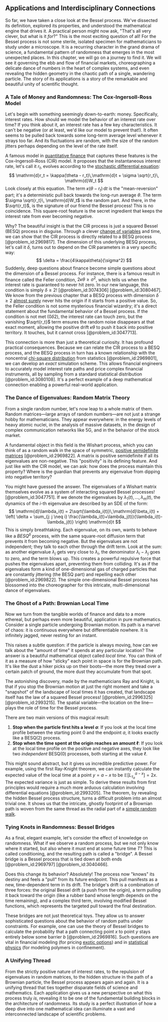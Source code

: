 ## Applications and Interdisciplinary Connections

So far, we have taken a close look at the Bessel process. We've dissected its definition, explored its properties, and understood the mathematical engine that drives it. A practical person might now ask, "That's all very clever, but what is it *for*?" This is the most exciting question of all! For the Bessel process is not some sterile, isolated specimen for mathematicians to study under a microscope. It is a recurring character in the grand drama of science, a fundamental pattern of randomness that emerges in the most unexpected places. In this chapter, we will go on a journey to find it. We will see it governing the ebb and flow of financial markets, choreographing a delicate dance of numbers in the heart of complex systems, and even revealing the hidden geometry in the chaotic path of a single, wandering particle. The story of its applications is a story of the remarkable and beautiful unity of scientific thought.

### A Tale of Money and Randomness: The Cox-Ingersoll-Ross Model

Let's begin with something seemingly down-to-earth: money. Specifically, interest rates. How should we model the behavior of an interest rate over time? If you think about it, an interest rate has a few key characteristics. It can't be negative (or at least, we'd like our model to prevent that!). It often seems to be pulled back towards some long-term average level whenever it strays too far. And its fluctuations are random, with the size of the random jitters perhaps depending on the level of the rate itself.

A famous model in [quantitative finance](@article_id:138626) that captures these features is the Cox–Ingersoll–Ross (CIR) model. It proposes that the instantaneous interest rate, let's call it $r_t$, evolves according to the [stochastic differential equation](@article_id:139885):
$$
\mathrm{d}r_t = \kappa(\theta - r_t)\,\mathrm{d}t + \sigma \sqrt{r_t}\, \mathrm{d}W_t
$$
Look closely at this equation. The term $\kappa(\theta - r_t)\,\mathrm{d}t$ is the "mean-reversion" part; it's a deterministic pull back towards the long-run average $\theta$. The term $\sigma \sqrt{r_t}\, \mathrm{d}W_t$ is the random part. And there, in the $\sqrt{r_t}$, is the signature of our friend the Bessel process! This is no coincidence. This square-root feature is the secret ingredient that keeps the interest rate from ever becoming negative.

Why? The beautiful insight is that the CIR process is just a squared Bessel (BESQ) process in disguise. Through a clever [change of variables](@article_id:140892) and time, we can show that the CIR process is directly related to a BESQ process [@problem_id:2969817]. The dimension of this underlying BESQ process, let's call it $\delta$, turns out to depend on the CIR parameters in a very specific way:
$$
\delta = \frac{4\kappa\theta}{\sigma^2}
$$
Suddenly, deep questions about finance become simple questions about the dimension of a Bessel process. For instance, there is a famous result in finance called the Feller condition, $2\kappa\theta \ge \sigma^2$, which tells us when the interest rate is guaranteed to never hit zero. In our new language, this condition is simply $\delta \ge 2$! [@problem_id:3074306] [@problem_id:3080467]. We know from the previous chapter that a BESQ process with dimension $\delta \ge 2$ [almost surely](@article_id:262024) never hits the origin if it starts from a positive value. So, the Feller condition is not some mysterious financial wizardry; it's a direct statement about the fundamental behavior of a Bessel process. If the condition is not met ($0  \delta  2$), the interest rate can touch zero, but the vanishing $\sqrt{r_t}$ term ensures the random noise disappears at that exact moment, allowing the positive drift $\kappa\theta$ to push it back into positive territory. It touches, but it cannot cross [@problem_id:3047713].

This connection is more than just a theoretical curiosity. It has profound practical consequences. Because we can relate the CIR process to a BESQ process, and the BESQ process in turn has a known relationship with the noncentral [chi-square distribution](@article_id:262651) from statistics [@problem_id:2969801], we can develop an *exact* simulation scheme. This allows financial engineers to accurately model interest rate paths and price complex financial instruments, all by sampling from a standard statistical distribution [@problem_id:3080108]. It's a perfect example of a deep mathematical connection enabling a powerful real-world application.

### The Dance of Eigenvalues: Random Matrix Theory

From a single random number, let's now leap to a whole matrix of them. Random matrices—large arrays of random numbers—are not just a strange hobby for mathematicians. They appear everywhere: in the energy levels of heavy atomic nuclei, in the analysis of massive datasets, in the design of complex communication networks like 5G, and in the behavior of the stock market.

A fundamental object in this field is the Wishart process, which you can think of as a random walk in the space of symmetric, [positive semidefinite matrices](@article_id:201860) [@problem_id:2969822]. A matrix is positive semidefinite if all its eigenvalues are non-negative. This "positivity" is its defining feature. And just like with the CIR model, we can ask: how does the process maintain this property? Where is the guardian that prevents any eigenvalue from dipping into negative territory?

You might have guessed the answer. The eigenvalues of a Wishart matrix themselves evolve as a system of interacting squared Bessel processes! [@problem_id:3047751]. If we denote the eigenvalues by $\lambda_1(t), \dots, \lambda_m(t)$, the dynamics of the $i$-th eigenvalue are described by an SDE of the form:
$$
\mathrm{d}\lambda_i(t) = 2\sqrt{\lambda_i(t)}\,\mathrm{d}\beta_i(t) + \left( \delta + \sum_{j: j \neq i} \frac{\lambda_i(t)+\lambda_j(t)}{\lambda_i(t)-\lambda_j(t)} \right) \mathrm{d}t
$$
This is simply breathtaking. Each eigenvalue, on its own, wants to behave like a $BESQ^{\delta}$ process, with the same square-root diffusion term that prevents it from becoming negative. But the eigenvalues are not independent; they talk to each other through the drift term. Look at the sum: as another eigenvalue $\lambda_j$ gets very close to $\lambda_i$, the denominator $\lambda_i - \lambda_j$ goes to zero, and the term blows up. This creates a powerful repulsive force that pushes the eigenvalues apart, preventing them from colliding. It's as if the eigenvalues form a kind of one-dimensional gas of charged particles that are constantly jittering (the BESQ part) and repelling each other [@problem_id:2969822]. The simple one-dimensional Bessel process has blossomed into the choreographer for this intricate, multi-dimensional dance of eigenvalues.

### The Ghost of a Path: Brownian Local Time

Now we turn from the tangible worlds of finance and data to a more ethereal, but perhaps even more beautiful, application in pure mathematics. Consider a single particle undergoing Brownian motion. Its path is a marvel of chaos: it is continuous everywhere but differentiable nowhere. It is infinitely jagged, never resting for an instant.

This raises a subtle question: if the particle is always moving, how can we talk about the "amount of time" it spends at any particular location? The answer is a beautiful mathematical object called *local time*. You can think of it as a measure of how "sticky" each point in space is for the Brownian path. It's like the dust a hiker picks up on their boots—the more they tread over a certain patch of ground, the more dust they accumulate from that spot.

The astonishing discovery, made by the mathematicians Ray and Knight, is that if you stop the Brownian motion at just the right moment and take a "snapshot" of the landscape of local times it has created, that landscape itself has the law of a squared Bessel process! [@problem_id:2996325] [@problem_id:2993215]. The spatial variable—the location on the line—plays the role of time for the Bessel process.

There are two main versions of this magical result:
1.  **Stop when the particle first hits a level $a$**: If you look at the local time profile between the starting point $0$ and the endpoint $a$, it looks exactly like a BESQ(2) process.
2.  **Stop when the time spent at the origin reaches an amount $\ell$**: If you look at the local time profile on the positive and negative axes, they look like two *independent* BESQ(0) processes, both starting at the value $\ell$.

This might sound abstract, but it gives us incredible predictive power. For example, using the first Ray-Knight theorem, we can instantly calculate the expected value of the local time at a point $y = a-x$ to be $\mathbb{E}[L_{\tau_{a}}^{a - x}] = 2x$. The expected variance is just as simple. To derive these results from first principles would require a much more arduous calculation involving differential equations [@problem_id:2993205]. The theorem, by revealing the hidden Bessel process structure, turns a difficult problem into an almost trivial one. It shows us that the intricate, ghostly footprint of a Brownian path is woven from the same thread as the radial part of a [simple random walk](@article_id:270169).

### Tying Knots in Randomness: Bessel Bridges

As a final, elegant example, let's consider the effect of knowledge on randomness. What if we observe a random process, but we not only know where it started, but also where it must end at some future time $T$? This is called conditioning, and the resulting path is called a "bridge". A Bessel bridge is a Bessel process that is tied down at both ends [@problem_id:2969797] [@problem_id:3040466].

Does this change its behavior? Absolutely! The process now "knows" its destiny and feels a "pull" from its future endpoint. This pull manifests as a new, time-dependent term in its drift. The bridge's drift is a combination of three forces: the original Bessel drift (a push from the origin), a term pulling it back toward the origin (like a rubber band whose length depends on the time remaining), and a complex third term, involving modified Bessel functions, which represents the targeted pull toward the final destination.

These bridges are not just theoretical toys. They allow us to answer sophisticated questions about the behavior of random paths under constraints. For example, one can use the theory of Bessel bridges to calculate the probability that a path connecting point $x$ to point $y$ stays entirely below some barrier $b$ [@problem_id:2969816]. Such questions are vital in financial modeling (for pricing [exotic options](@article_id:136576)) and in [statistical physics](@article_id:142451) (for modeling polymers in confinement).

### A Unifying Thread

From the strictly positive nature of interest rates, to the repulsion of eigenvalues in random matrices, to the hidden structure in the path of a Brownian particle, the Bessel process appears again and again. It is a unifying thread that ties together disparate fields of science and mathematics. Each application gives us a new perspective on what this process truly *is*, revealing it to be one of the fundamental building blocks in the architecture of randomness. Its study is a perfect illustration of how a deep dive into one mathematical idea can illuminate a vast and interconnected landscape of scientific problems.